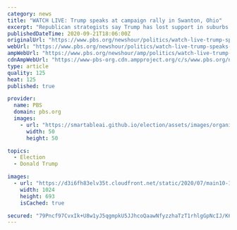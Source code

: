 ```yaml
---
category: news
title: "WATCH LIVE: Trump speaks at campaign rally in Swanton, Ohio"
excerpt: "Republican strategists say Trump has lost support in suburbs across the state he carried in 2016, prompting debate among Republicans about whether his rural outreach can offset the continued decline in metro areas."
publishedDateTime: 2020-09-21T18:06:00Z
originalUrl: "https://www.pbs.org/newshour/politics/watch-live-trump-speaks-at-campaign-rally-in-swanton-ohio"
webUrl: "https://www.pbs.org/newshour/politics/watch-live-trump-speaks-at-campaign-rally-in-swanton-ohio"
ampWebUrl: "https://www.pbs.org/newshour/amp/politics/watch-live-trump-speaks-at-campaign-rally-in-swanton-ohio"
cdnAmpWebUrl: "https://www-pbs-org.cdn.ampproject.org/c/s/www.pbs.org/newshour/amp/politics/watch-live-trump-speaks-at-campaign-rally-in-swanton-ohio"
type: article
quality: 125
heat: 125
published: true

provider:
  name: PBS
  domain: pbs.org
  images:
    - url: "https://smartableai.github.io/election/assets/images/organizations/pbs.org-50x50.jpg"
      width: 50
      height: 50

topics:
  - Election
  - Donald Trump

images:
  - url: "https://d3i6fh83elv35t.cloudfront.net/static/2020/07/main10-1024x693.jpg"
    width: 1024
    height: 693
    isCached: true

secured: "79Pncf97CvxIk+U8w1yJ5qgmpkU5JJhcoQaawNfyzzhaTzT1rhlgGpNcIJ/K6CUsFlPyMo7NQ2MYTR7iDyx6PmIo24p07UCRAb8ffbivq2AjoIpMCdz0KcBUqvyU7NgYBmTr63FqZmmtMPwCi0S9iZDwtg+rWLnWgO+H7ZlJss3FxSmJWba/be04dd3oawOA547YqZVcAT4yjYhL+IzJknfOMIhwX9IVfZinsMxRva5Z1KT0m0cTSyzgdTFneAgLM/shFNhseWO0ySCl+vyFJHC/Ff9rjgz9/DkuhuSJEClvLHh8okcMOOKZcNEqoT+xJXn2ut1bCUt51w7tB8rdNw5kuBPDvdZgBApllURzuV0=;g0dCkLnNpnXv3vRXYC5Ayw=="
---
```


